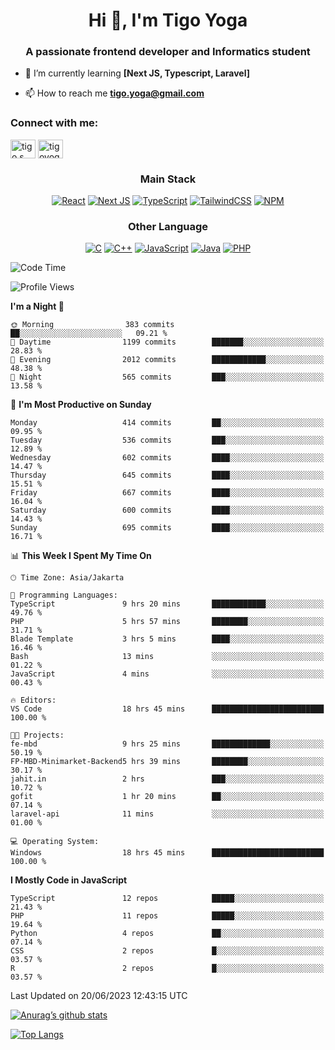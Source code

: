 
<h1 align="center">Hi 👋, I'm Tigo Yoga</h1>
<h3 align="center">A passionate frontend developer and Informatics student</h3>

- 🌱 I’m currently learning **[Next JS, Typescript, Laravel]**

- 📫 How to reach me **tigo.yoga@gmail.com**

<h3 align="left">Connect with me:</h3>
<p align="left">
<a href="https://linkedin.com/in/tigo s yoga" target="blank"><img align="center" src="https://raw.githubusercontent.com/rahuldkjain/github-profile-readme-generator/master/src/images/icons/Social/linked-in-alt.svg" alt="tigo s yoga" height="30" width="40" /></a>
<a href="https://instagram.com/tigoyoga" target="blank"><img align="center" src="https://raw.githubusercontent.com/rahuldkjain/github-profile-readme-generator/master/src/images/icons/Social/instagram.svg" alt="tigoyoga" height="30" width="40" /></a>
</p>



<h3 align="center">Main Stack</h3>
<div align="center">
  
  <a href="">![React](https://img.shields.io/badge/react-%2320232a.svg?style=for-the-badge&logo=react&logoColor=%2361DAFB)</a>
  <a href="">![Next JS](https://img.shields.io/badge/Next-black?style=for-the-badge&logo=next.js&logoColor=white)</a>
   <a href="">![TypeScript](https://img.shields.io/badge/typescript-%23007ACC.svg?style=for-the-badge&logo=typescript&logoColor=white)</a>
  <a href="">![TailwindCSS](https://img.shields.io/badge/tailwindcss-%2338B2AC.svg?style=for-the-badge&logo=tailwind-css&logoColor=white)</a>
  <a href="">![NPM](https://img.shields.io/badge/NPM-%23000000.svg?style=for-the-badge&logo=npm&logoColor=white)</a>
</div>
<h3 align="center">Other Language</h3>
<div align="center">
  
  <a href="">![C](https://img.shields.io/badge/c-%2300599C.svg?style=for-the-badge&logo=c&logoColor=white)</a>
  <a href="">![C++](https://img.shields.io/badge/c++-%2300599C.svg?style=for-the-badge&logo=c%2B%2B&logoColor=white)</a>
  <a href="">![JavaScript](https://img.shields.io/badge/javascript-%23323330.svg?style=for-the-badge&logo=javascript&logoColor=%23F7DF1E)</a>
  <a href="">![Java](https://img.shields.io/badge/java-%23ED8B00.svg?style=for-the-badge&logo=java&logoColor=white)</a>
  <a href="">![PHP](https://img.shields.io/badge/php-%23777BB4.svg?style=for-the-badge&logo=php&logoColor=white)</a>
</div>

<!--START_SECTION:waka-->
![Code Time](http://img.shields.io/badge/Code%20Time-405%20hrs%2030%20mins-blue)

![Profile Views](http://img.shields.io/badge/Profile%20Views-22-blue)

**I'm a Night 🦉** 

```text
🌞 Morning                383 commits         ██░░░░░░░░░░░░░░░░░░░░░░░   09.21 % 
🌆 Daytime                1199 commits        ███████░░░░░░░░░░░░░░░░░░   28.83 % 
🌃 Evening                2012 commits        ████████████░░░░░░░░░░░░░   48.38 % 
🌙 Night                  565 commits         ███░░░░░░░░░░░░░░░░░░░░░░   13.58 % 
```
📅 **I'm Most Productive on Sunday** 

```text
Monday                   414 commits         ██░░░░░░░░░░░░░░░░░░░░░░░   09.95 % 
Tuesday                  536 commits         ███░░░░░░░░░░░░░░░░░░░░░░   12.89 % 
Wednesday                602 commits         ████░░░░░░░░░░░░░░░░░░░░░   14.47 % 
Thursday                 645 commits         ████░░░░░░░░░░░░░░░░░░░░░   15.51 % 
Friday                   667 commits         ████░░░░░░░░░░░░░░░░░░░░░   16.04 % 
Saturday                 600 commits         ████░░░░░░░░░░░░░░░░░░░░░   14.43 % 
Sunday                   695 commits         ████░░░░░░░░░░░░░░░░░░░░░   16.71 % 
```


📊 **This Week I Spent My Time On** 

```text
🕑︎ Time Zone: Asia/Jakarta

💬 Programming Languages: 
TypeScript               9 hrs 20 mins       ████████████░░░░░░░░░░░░░   49.76 % 
PHP                      5 hrs 57 mins       ████████░░░░░░░░░░░░░░░░░   31.71 % 
Blade Template           3 hrs 5 mins        ████░░░░░░░░░░░░░░░░░░░░░   16.46 % 
Bash                     13 mins             ░░░░░░░░░░░░░░░░░░░░░░░░░   01.22 % 
JavaScript               4 mins              ░░░░░░░░░░░░░░░░░░░░░░░░░   00.43 % 

🔥 Editors: 
VS Code                  18 hrs 45 mins      █████████████████████████   100.00 % 

🐱‍💻 Projects: 
fe-mbd                   9 hrs 25 mins       █████████████░░░░░░░░░░░░   50.19 % 
FP-MBD-Minimarket-Backend5 hrs 39 mins       ████████░░░░░░░░░░░░░░░░░   30.17 % 
jahit.in                 2 hrs               ███░░░░░░░░░░░░░░░░░░░░░░   10.72 % 
gofit                    1 hr 20 mins        ██░░░░░░░░░░░░░░░░░░░░░░░   07.14 % 
laravel-api              11 mins             ░░░░░░░░░░░░░░░░░░░░░░░░░   01.00 % 

💻 Operating System: 
Windows                  18 hrs 45 mins      █████████████████████████   100.00 % 
```

**I Mostly Code in JavaScript** 

```text
TypeScript               12 repos            █████░░░░░░░░░░░░░░░░░░░░   21.43 % 
PHP                      11 repos            █████░░░░░░░░░░░░░░░░░░░░   19.64 % 
Python                   4 repos             ██░░░░░░░░░░░░░░░░░░░░░░░   07.14 % 
CSS                      2 repos             █░░░░░░░░░░░░░░░░░░░░░░░░   03.57 % 
R                        2 repos             █░░░░░░░░░░░░░░░░░░░░░░░░   03.57 % 
```




 Last Updated on 20/06/2023 12:43:15 UTC
<!--END_SECTION:waka-->

[![Anurag’s github stats](https://github-readme-stats.vercel.app/api?username=tigoyoga)](https://github.com/tigoyoga)

[![Top Langs](https://github-readme-stats.vercel.app/api/top-langs/?username=tigoyoga&layout=compact)](https://github.com/tigoyoga)
